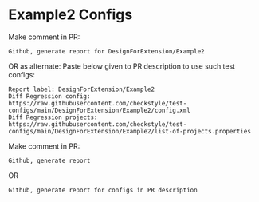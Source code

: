 # Example2 Configs
Make comment in PR:
```
Github, generate report for DesignForExtension/Example2
```
OR as alternate:
Paste below given to PR description to use such test configs:
```
Report label: DesignForExtension/Example2
Diff Regression config: https://raw.githubusercontent.com/checkstyle/test-configs/main/DesignForExtension/Example2/config.xml
Diff Regression projects: https://raw.githubusercontent.com/checkstyle/test-configs/main/DesignForExtension/Example2/list-of-projects.properties
```
Make comment in PR:
```
Github, generate report
```
OR
```
Github, generate report for configs in PR description
```
